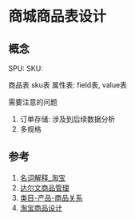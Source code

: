 # 商城商品表设计

## 概念
SPU:
SKU:

商品表
sku表
属性表: field表, value表

需要注意的问题
1. 订单存储: 涉及到后续数据分析
2. 多规格


## 参考
1. [名词解释_淘宝](https://open.taobao.com/doc.htm?docId=101776&docType=1)
2. [达尔文商品管理](https://open.taobao.com/doc.htm?docId=102155&docType=1)
3. [类目-产品-商品关系](https://www.zhihu.com/question/27607346)
4. [淘宝商品设计](https://www.cnblogs.com/mmmjiang13/tag/淘宝商品设计/)
